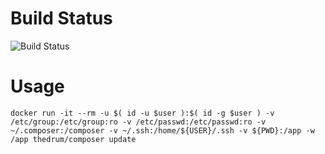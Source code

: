 # Build Status
![Build Status](https://travis-ci.com/idlemoments/docker-composer.svg?branch=master)

# Usage
```
docker run -it --rm -u $( id -u $user ):$( id -g $user ) -v /etc/group:/etc/group:ro -v /etc/passwd:/etc/passwd:ro -v ~/.composer:/composer -v ~/.ssh:/home/${USER}/.ssh -v ${PWD}:/app -w /app thedrum/composer update
```
